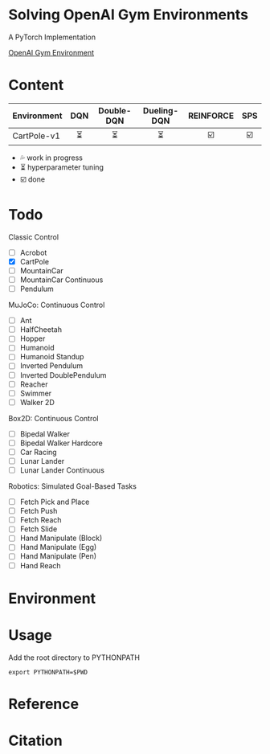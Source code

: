 # Solving OpenAI Gym Environments
A PyTorch Implementation

[OpenAI Gym Environment](https://gym.openai.com/envs "OpenAI Gym Environment Homepage")



# Content

|Environment|DQN|Double-DQN|Dueling-DQN|REINFORCE|SPS|
|---|:-:|:-:|:-:|:-:|:-:|
|CartPole-v1|:hourglass_flowing_sand:|:hourglass_flowing_sand:|:hourglass_flowing_sand:|:ballot_box_with_check:|:ballot_box_with_check:|

- :sweat_drops: work in progress
- :hourglass_flowing_sand: hyperparameter tuning
- :ballot_box_with_check: done

# Todo
Classic Control
- [ ] Acrobot
- [x] CartPole
- [ ] MountainCar
- [ ] MountainCar Continuous
- [ ] Pendulum

MuJoCo: Continuous Control
- [ ] Ant
- [ ] HalfCheetah
- [ ] Hopper
- [ ] Humanoid
- [ ] Humanoid Standup
- [ ] Inverted Pendulum
- [ ] Inverted DoublePendulum
- [ ] Reacher
- [ ] Swimmer
- [ ] Walker 2D

Box2D: Continuous Control
- [ ] Bipedal Walker
- [ ] Bipedal Walker Hardcore
- [ ] Car Racing
- [ ] Lunar Lander
- [ ] Lunar Lander Continuous

Robotics: Simulated Goal-Based Tasks
- [ ] Fetch Pick and Place
- [ ] Fetch Push
- [ ] Fetch Reach
- [ ] Fetch Slide
- [ ] Hand Manipulate (Block)
- [ ] Hand Manipulate (Egg)
- [ ] Hand Manipulate (Pen)
- [ ] Hand Reach

# Environment

# Usage
Add the root directory to PYTHONPATH
```
export PYTHONPATH=$PWD
```

# Reference

# Citation

